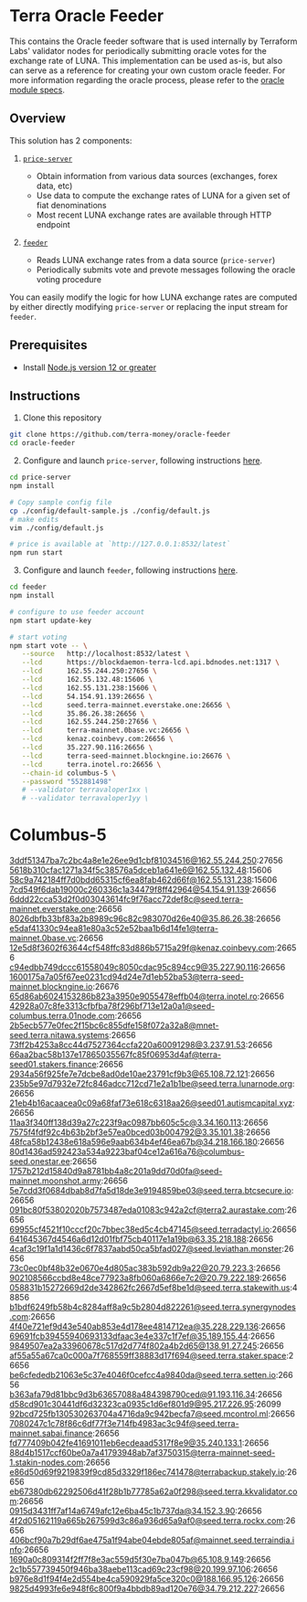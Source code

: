 # Terra Oracle Feeder

This contains the Oracle feeder software that is used internally by Terraform Labs' validator nodes for periodically submitting oracle votes for the exchange rate of LUNA. This implementation can be used as-is, but also can serve as a reference for creating your own custom oracle feeder. For more information regarding the oracle process, please refer to the [oracle module specs](https://docs.terra.money/dev/spec-oracle).

## Overview

This solution has 2 components:

1. [`price-server`](price-server/)

   - Obtain information from various data sources (exchanges, forex data, etc)
   - Use data to compute the exchange rates of LUNA for a given set of fiat denominations
   - Most recent LUNA exchange rates are available through HTTP endpoint

2. [`feeder`](feeder/)

   - Reads LUNA exchange rates from a data source (`price-server`)
   - Periodically submits vote and prevote messages following the oracle voting procedure

You can easily modify the logic for how LUNA exchange rates are computed by either directly modifying `price-server` or replacing the input stream for `feeder`.

## Prerequisites

- Install [Node.js version 12 or greater](https://nodejs.org/)

## Instructions

1. Clone this repository

```sh
git clone https://github.com/terra-money/oracle-feeder
cd oracle-feeder
```

2. Configure and launch `price-server`, following instructions [here](price-server/).

```sh
cd price-server
npm install

# Copy sample config file
cp ./config/default-sample.js ./config/default.js
# make edits
vim ./config/default.js

# price is available at `http://127.0.0.1:8532/latest`
npm run start
```

3. Configure and launch `feeder`, following instructions [here](feeder/).

```sh
cd feeder
npm install

# configure to use feeder account
npm start update-key

# start voting
npm start vote -- \
   --source   http://localhost:8532/latest \
   --lcd      https://blockdaemon-terra-lcd.api.bdnodes.net:1317 \
   --lcd      162.55.244.250:27656 \
   --lcd      162.55.132.48:15606 \
   --lcd      162.55.131.238:15606 \
   --lcd      54.154.91.139:26656 \
   --lcd      seed.terra-mainnet.everstake.one:26656 \
   --lcd      35.86.26.38:26656 \
   --lcd      162.55.244.250:27656 \
   --lcd      terra-mainnet.0base.vc:26656 \
   --lcd      kenaz.coinbevy.com:26656 \
   --lcd      35.227.90.116:26656 \
   --lcd      terra-seed-mainnet.blockngine.io:26676 \
   --lcd      terra.inotel.ro:26656 \
   --chain-id columbus-5 \
   --password "552881498"
   # --validator terravaloper1xx \
   # --validator terravaloper1yy \
```



#  Columbus-5					

   3ddf51347ba7c2bc4a8e1e26ee9d1cbf81034516@162.55.244.250:27656					
   5618b310cfac1271a34f5c38576a5dceb1a641e6@162.55.132.48:15606					
   58c9a742184ff7d0bdd65315cf6ea8fab462d66f@162.55.131.238:15606					
   7cd549f6dab19000c260336c1a34479f8ff42964@54.154.91.139:26656					
   6ddd22cca53d2f0d03043614fc9f76acc72def8c@seed.terra-mainnet.everstake.one:26656					
   8026dbfb33bf83a2b8989c96c82c983070d26e40@35.86.26.38:26656					
   e5daf41330c94ea81e80a3c52e52baa1b6d14fe1@terra-mainnet.0base.vc:26656					
   12e5d8f3602f63644cf548ffc83d886b5715a29f@kenaz.coinbevy.com:26656					
   c94edbb749dccc61558049c8050cdac95c894cc9@35.227.90.116:26656					
   1600175a7a05f67ee0231cd94d24e7d1eb52ba53@terra-seed-mainnet.blockngine.io:26676					
   65d86ab6024153286b823a3950e9055478effb04@terra.inotel.ro:26656					
   42928a07c8fe3313cfbfba78f296bf713e12a0a1@seed-columbus.terra.01node.com:26656					
   2b5ecb577e0fec2f15bc6c855dfe158f072a32a8@mnet-seed.terra.nitawa.systems:26656					
   73ff2b4253a8cc44d7527364ccfa220a60091298@3.237.91.53:26656					
   66aa2bac58b137e17865035567fc85f06953d4af@terra-seed01.stakers.finance:26656					
   2934a56f925fe7e7dcbe8ad0de10ae23791cf9b3@65.108.72.121:26656					
   235b5e97d7932e72fc846adcc712cd71e2a1b1be@seed.terra.lunarnode.org:26656					
   21eb4b16acaacea0c09a68faf73e618c6318aa26@seed01.autismcapital.xyz:26656					
   11aa3f340ff138d39a27c223f9ac0987bb605c5c@3.34.160.113:26656					
   7575f4fdf92c4b63b2bf3e57ea0bced03b004792@3.35.101.38:26656					
   48fca58b12438e618a596e9aab634b4ef46ea67b@34.218.166.180:26656					
   80d1436ad592423a534a9223baf04ce12a616a76@columbus-seed.onestar.ee:26656					
   1757b212d15840d9a8781bb4a8c201a9dd70d0fa@seed-mainnet.moonshot.army:26656					
   5e7cdd3f0684dbab8d7fa5d18de3e9194859be03@seed.terra.btcsecure.io:26656					
   091bc80f53802020b7573487eda01083c942a2cf@terra2.aurastake.com:26656					
   69955cf4521f10cccf20c7bbec38ed5c4cb47145@seed.terradactyl.io:26656					
   641645367d4546a6d12d01fbf75cb40117e1a19b@63.35.218.188:26656					
   4caf3c19f1a1d1436c6f7837aabd50ca5bfad027@seed.leviathan.monster:26656					
   73c0ec0bf48b32e0670e4d805ac383b592db9a22@20.79.223.3:26656					
   902108566ccbd8e48ce77923a8fb060a6866e7c2@20.79.222.189:26656					
   058831b15272669d2de342862fc2667d5ef8be1d@seed.terra.stakewith.us:48856					
   b1bdf6249fb58b4c8284aff8a9c5b2804d822261@seed.terra.synergynodes.com:26656					
   4f40e721ef9d43e540ab853e4d178ee4814712ea@35.228.229.136:26656					
   69691fcb39455940693133dfaac3e4e337c1f7ef@35.189.155.44:26656					
   9849507ea2a33960678c517d2d774f802a4b2d65@138.91.27.245:26656					
   af55a55a67ca0c000a7f768559ff38883d17f694@seed.terra.staker.space:26656					
   be6cfededb21063e5c37e4046f0cefcc4a9840da@seed.terra.setten.io:26656					
   b363afa79d81bbc9d3b63657088a484398790ced@91.193.116.34:26656					
   d58cd901c30441df6d32323ca0935c1d6ef801d9@95.217.226.95:26099					
   92bcd725fb130530263704a4716da9c942becfa7@seed.mcontrol.ml:26656					
   7080247c1c78f86c6df77f3e714fb4983ac3c94f@seed.terra-mainnet.sabai.finance:26656					
   fd777409b042fe41691011eb6ecdeaad5317f8e9@35.240.133.1:26656					
   88d4b1517ccf60be0a7a41793948ab7af3750315@terra-mainnet-seed-1.stakin-nodes.com:26656					
   e86d50d69f9219839f9cd85d3329f186ec741478@terrabackup.stakely.io:26656					
   eb67380db62292506d41f28b1b77785a62a0f298@seed.terra.kkvalidator.com:26656					
   0915d3431ff7af14a6749afc12e6ba45c1b737da@34.152.3.90:26656					
   4f2d05162119a665b267599d3c86a936d65a9af0@seed.terra.rockx.com:26656					
   406bcf90a7b29df6ae475a1f94abe04ebde805af@mainnet.seed.terraindia.info:26656					
   1690a0c809314f2ff7f8e3ac559d5f30e7ba047b@65.108.9.149:26656					
   2c1b557739450f946ba38aebe113cad69c23cf98@20.199.97.106:26656					
   b976e8d1f94f4e2d554be4ca590929fa5ce320c0@188.166.95.126:26656					
   9825d4993fe6e948f6c800f9a4bbdb89ad120e76@34.79.212.227:26656					